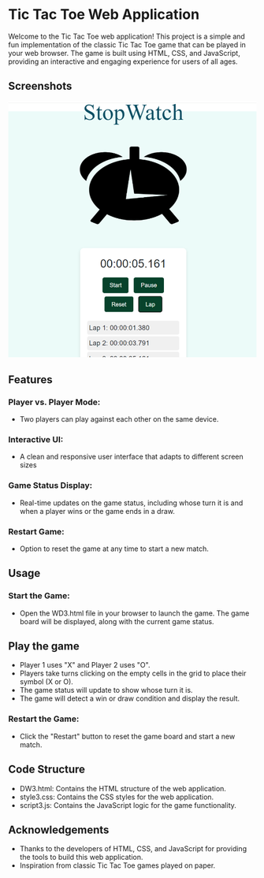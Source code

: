 
# Tic Tac Toe Web Application

Welcome to the Tic Tac Toe web application! This project is a simple and fun implementation of the classic Tic Tac Toe game that can be played in your web browser. The game is built using HTML, CSS, and JavaScript, providing an interactive and engaging experience for users of all ages.


## Screenshots

![App Screenshot](https://github.com/Sivani-Dangudubiyyam/Prasunet_WD_02/blob/main/Preview.png)



## Features

### Player vs. Player Mode: 
- Two players can play against each other on the same device.
### Interactive UI:
- A clean and responsive user interface that adapts to different screen sizes
### Game Status Display: 
- Real-time updates on the game status, including whose turn it is and when a player wins or the game ends in a draw.
### Restart Game: 
- Option to reset the game at any time to start a new match.

## Usage
### Start the Game:
- Open the WD3.html file in your browser to launch the game. The game board will be displayed, along with the current game status.




## Play the game
- Player 1 uses "X" and Player 2 uses "O".
- Players take turns clicking on the empty cells in the grid to place their symbol (X or O).
- The game status will update to show whose turn it is.
- The game will detect a win or draw condition and display the result.
### Restart the Game:
- Click the "Restart" button to reset the game board and start a new match.

## Code Structure
- DW3.html: Contains the HTML structure of the web application.
- style3.css: Contains the CSS styles for the web application.
- script3.js: Contains the JavaScript logic for the game functionality.
## Acknowledgements

 - Thanks to the developers of HTML, CSS, and JavaScript for providing the tools to build this web application.
- Inspiration from classic Tic Tac Toe games played on paper.

